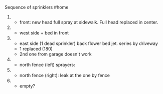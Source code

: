  Sequence of sprinklers #home
 
1. - front: new head full spray at sidewalk. Full head replaced in center.
2. - west side + bed in front
3. - east side (1 dead sprinkler) back flower bed jet. series by driveway
   - 1 replaced (180)
   - 2nd one from garage doesn't work
4. - north fence (left) sprayers:
5. - north fence (right): leak at the one by fence
6. - empty?
